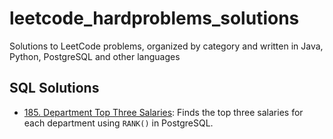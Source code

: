 # leetcode_hardproblems_solutions
Solutions to LeetCode problems, organized by category and written in Java, Python, PostgreSQL and other languages

## SQL Solutions
- [185. Department Top Three Salaries](sql-solutions/185_department_top_three_salaries.sql): Finds the top three salaries for each department using `RANK()` in PostgreSQL.


